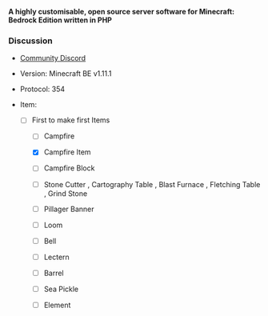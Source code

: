 __A highly customisable, open source server software for Minecraft: Bedrock Edition written in PHP__

### Discussion
- [Community Discord](https://discord.gg/HAUhwk)

- Version: Minecraft BE v1.11.1
- Protocol: 354
- Item:
   - [ ] First to make first Items
      - [ ] Campfire
	  - [x] Campfire Item
	  - [ ] Campfire Block
	  - [ ] Stone Cutter , Cartography Table , Blast Furnace , Fletching Table , Grind Stone
      - [ ] Pillager Banner
	  - [ ] Loom
	  - [ ] Bell
	  - [ ] Lectern
	  - [ ] Barrel
	  - [ ] Sea Pickle
	  - [ ] Element

